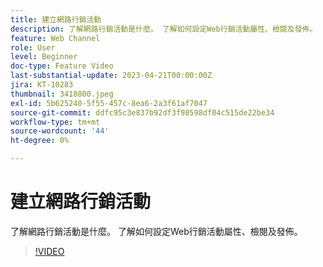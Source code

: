 ```yaml
---
title: 建立網路行銷活動
description: 了解網路行銷活動是什麼。 了解如何設定Web行銷活動屬性、檢閱及發佈。
feature: Web Channel
role: User
level: Beginner
doc-type: Feature Video
last-substantial-update: 2023-04-21T00:00:00Z
jira: KT-10283
thumbnail: 3418800.jpeg
exl-id: 5b625240-5f55-457c-8ea6-2a3f61af7047
source-git-commit: ddfc95c3e837b92df3f98598df04c515de22be34
workflow-type: tm+mt
source-wordcount: '44'
ht-degree: 0%

---
```


# 建立網路行銷活動

了解網路行銷活動是什麼。 了解如何設定Web行銷活動屬性、檢閱及發佈。

>[!VIDEO](https://video.tv.adobe.com/v/3418800/?quality=12&learn=on)

